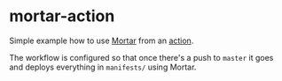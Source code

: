 # mortar-action

Simple example how to use [Mortar](https://github.com/kontena/mortar) from an [action](https://developer.github.com/actions/).

The workflow is configured so that once there's a push to `master` it goes and deploys everything in `manifests/` using Mortar.
